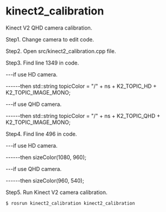 # kinect2_calibration
Kinect V2 QHD camera calibration.


Step1. Change camera to edit code.


Step2. Open src/kinect2_calibration.cpp file.


Step3. Find line 1349 in code.


---if use HD camera.


------then std::string topicColor = "/" + ns + K2_TOPIC_HD + K2_TOPIC_IMAGE_MONO;

---if use QHD camera.


------then std::string topicColor = "/" + ns + K2_TOPIC_QHD + K2_TOPIC_IMAGE_MONO;

Step4. Find line 496 in code.


---if use HD camera.


------then sizeColor(1080, 960);

---if use QHD camera.


------then sizeColor(960, 540);


Step5. Run Kinect V2 camera calibration.
``` bash
$ rosrun kinect2_calibration kinect2_calibration
```
